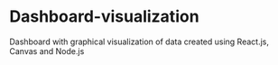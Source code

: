 # Dashboard-visualization
Dashboard with graphical visualization of data created using React.js, Canvas and Node.js
